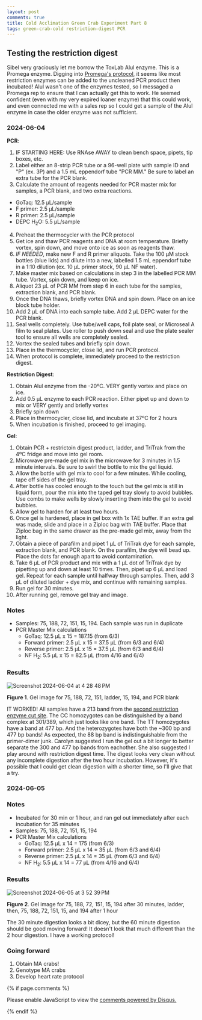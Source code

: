 ```yaml
---
layout: post
comments: true
title: Cold Acclimation Green Crab Experiment Part 8
tags: green-crab-cold restriction-digest PCR
---
```


## Testing the restriction digest

Sibel very graciously let me borrow the ToxLab Alul enzyme. This is a Promega enzyme. Digging into [Promega's protocol](https://www.promega.com/products/cloning-and-dna-markers/restriction-enzymes/alui/), it seems like most restriction enzymes can be added to the uncleaned PCR product then incubated! Alul wasn't one of the enzymes tested, so I messaged a Promega rep to ensure that I can actually get this to work. He seemed confident (even with my very expired loaner enzyme) that this could work, and even connected me with a sales rep so I could get a sample of the Alul enzyme in case the older enzyme was not sufficient.

### 2024-06-04

**PCR**:

1. IF STARTING HERE: Use RNAse AWAY to clean bench space, pipets, tip boxes, etc.
2. Label either an 8-strip PCR tube or a 96-well plate with sample ID and "P" (ex. 3P) and a 1.5 mL eppendorf tube "PCR MM." Be sure to label an extra tube for the PCR blank.
3. Calculate the amount of reagents needed for PCR master mix for samples, a PCR blank, and two extra reactions.
  - GoTaq: 12.5 µL/sample
  - F primer: 2.5 µL/sample
  - R primer: 2.5 µL/sample
  - DEPC H<sub>2</sub>O: 5.5 µL/sample
4. Preheat the thermocycler with the PCR protocol
5. Get ice and thaw PCR reagents and DNA at room temperature. Briefly vortex, spin down, and move onto ice as soon as reagents thaw.
6. *IF NEEDED*, make new F and R primer aliquots. Take the 100 µM stock bottles (blue lids) and dilute into a new, labelled 1.5 mL eppendorf tube in a 1:10 dilution (ex. 10 µL primer stock, 90 µL NF water).
6. Make master mix based on calculations in step 3 in the labelled PCR MM tube. Vortex, spin down, and keep on ice.
7. Aliquot 23 µL of PCR MM from step 6 in each tube for the samples, extraction blank, and PCR blank.
8. Once the DNA thaws, briefly vortex DNA and spin down. Place on an ice block tube holder.
9. Add 2 µL of DNA into each sample tube. Add 2 µL DEPC water for the PCR blank.
10. Seal wells completely. Use tube/well caps, foil plate seal, or Microseal A film to seal plates. Use roller to push down seal and use the plate sealer tool to ensure all wells are completely sealed.
11. Vortex the sealed tubes and briefly spin down.
12. Place in the thermocycler, close lid, and run PCR protocol.
13. When protocol is complete, immediately proceed to the restriction digest.

**Restriction Digest**:

1. Obtain Alul enzyme from the -20ºC. VERY gently vortex and place on ice.
2. Add 0.5 µL enzyme to each PCR reaction. Either pipet up and down to mix or VERY gently and briefly vortex
3. Briefly spin down
4. Place in thermocycler, close lid, and incubate at 37ºC for 2 hours
5. When incubation is finished, proceed to gel imaging.

**Gel**:

1. Obtain PCR + restrictoin digest product, ladder, and TriTrak from the 4ºC fridge and move into gel room.
2. Microwave pre-made gel mix in the microwave for 3 minutes in 1.5 minute intervals. Be sure to swirl the bottle to mix the gel liquid.
3. Allow the bottle with gel mix to cool for a few minutes. While cooling, tape off sides of the gel tray.
3. After bottle has cooled enough to the touch but the gel mix is still in liquid form, pour the mix into the taped gel tray slowly to avoid bubbles. Use combs to make wells by slowly inserting them into the gel to avoid bubbles.
4. Allow gel to harden for at least two hours.
5. Once gel is hardened, place in gel box with 1x TAE buffer. If an extra gel was made, slide and place in a Ziploc bag with TAE buffer. Place that Ziploc bag in the same drawer as the pre-made gel mix, away from the light.
6. Obtain a piece of parafilm and pipet 1 µL of TriTrak dye for each sample, extraction blank, and PCR blank. On the parafilm, the dye will bead up. Place the dots far enough apart to avoid contamination.
7. Take 6 µL of PCR product and mix with a 1 µL dot of TriTrak dye by pipetting up and down at least 10 times. Then, pipet up 6 µL and load gel. Repeat for each sample until halfway through samples. Then, add 3 µL of diluted ladder + dye mix, and continue with remaining samples.
8. Run gel for 30 minutes.
9. After running gel, remove gel tray and image.

### Notes

- Samples: 75, 188, 72, 151, 15, 194. Each sample was run in duplicate
- PCR Master Mix calculations
  - GoTaq: 12.5 µL x 15 = 187.15 (from 6/3)
  - Forward primer: 2.5 µL x 15 = 37.5 µL (from 6/3 and 6/4)
  - Reverse primer: 2.5 µL x 15 = 37.5 µL (from 6/3 and 6/4)
  - NF H<sub>2</sub>: 5.5 µL x 15 = 82.5 µL (from 4/16 and 6/4)

### Results

![Screenshot 2024-06-04 at 4 28 48 PM](https://github.com/yaaminiv/yaaminiv.github.io/assets/22335838/ee96481d-43ae-4dc1-a812-5549cdc1cdb5)

**Figure 1**. Gel image for 75, 188, 72, 151, ladder, 15, 194, and PCR blank

IT WORKED! All samples have a 213 band from the [second restriction enzyme cut site](https://yaaminiv.github.io/Green-Crab-Experiment-2024-Part6/). The CC homozygotes can be distinguished by a band complex at 301/389, which just looks like one band. The TT homozygotes have a band at 477 bp. And the heterozygotes have both the ~300 bp and 477 bp bands! As expected, the 88 bp band is indistinguishable from the primer-dimer junk. Carolyn suggested I run the gel out a bit longer to better separate the 300 and 477 bp bands from eachother. She also suggested I play around with restriction digest time. The digest looks very clean without any incomplete digestion after the two hour incubation. However, it's possible that I could get clean digestion with a shorter time, so I'll give that a try.

### 2024-06-05

### Notes

- Incubated for 30 min or 1 hour, and ran gel out immediately after each incubation for 35 minutes
- Samples: 75, 188, 72, 151, 15, 194
- PCR Master Mix calculations
  - GoTaq: 12.5 µL x 14 = 175 (from 6/3)
  - Forward primer: 2.5 µL x 14 = 35 µL (from 6/3 and 6/4)
  - Reverse primer: 2.5 µL x 14 = 35 µL (from 6/3 and 6/4)
  - NF H<sub>2</sub>: 5.5 µL x 14 = 77 µL (from 4/16 and 6/4)

### Results

![Screenshot 2024-06-05 at 3 52 39 PM](https://github.com/yaaminiv/yaaminiv.github.io/assets/22335838/2ca9556e-5712-4b26-a9ff-d46b3135b199)

**Figure 2**. Gel image for 75, 188, 72, 151, 15, 194 after 30 minutes, ladder, then, 75, 188, 72, 151, 15, and 194 after 1 hour

The 30 minute digestion looks a bit dicey, but the 60 minute digestion should be good moving forward! It doesn't look that much different than the 2 hour digestion. I have a working protocol!

### Going forward

1. Obtain MA crabs!
2. Genotype MA crabs
2. Develop heart rate protocol

{% if page.comments %}

<div id="disqus_thread"></div>
<script>

/**
*  RECOMMENDED CONFIGURATION VARIABLES: EDIT AND UNCOMMENT THE SECTION BELOW TO INSERT DYNAMIC VALUES FROM YOUR PLATFORM OR CMS.
*  LEARN WHY DEFINING THESE VARIABLES IS IMPORTANT: https://disqus.com/admin/universalcode/#configuration-variables*/
/*
var disqus_config = function () {
this.page.url = PAGE_URL;  // Replace PAGE_URL with your page's canonical URL variable
this.page.identifier = PAGE_IDENTIFIER; // Replace PAGE_IDENTIFIER with your page's unique identifier variable
};
*/
(function() { // DON'T EDIT BELOW THIS LINE
var d = document, s = d.createElement('script');
s.src = 'https://the-responsible-grad-student.disqus.com/embed.js';
s.setAttribute('data-timestamp', +new Date());
(d.head || d.body).appendChild(s);
})();
</script>
<noscript>Please enable JavaScript to view the <a href="https://disqus.com/?ref_noscript">comments powered by Disqus.</a></noscript>

{% endif %}

<script id="dsq-count-scr" src="//the-responsible-grad-student.disqus.com/count.js" async></script>
